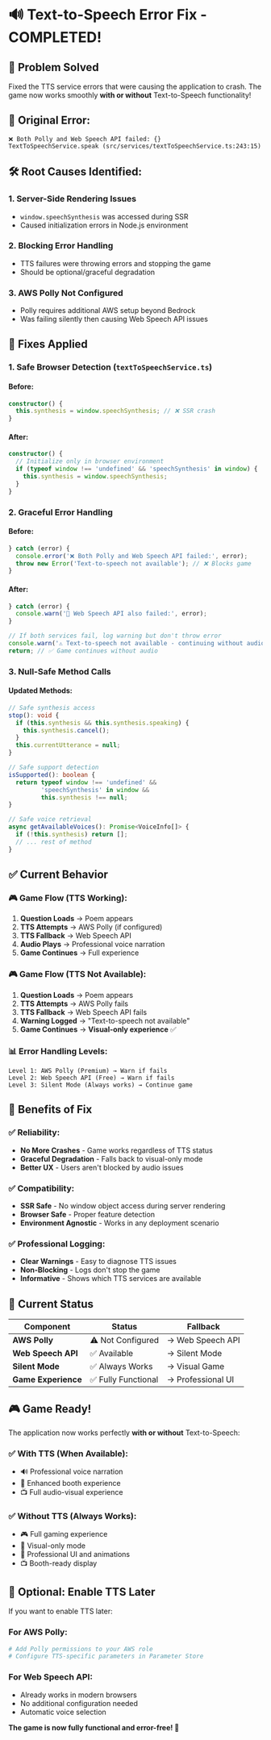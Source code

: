 # 🔊 Text-to-Speech Error Fix - COMPLETED!

## 🎯 **Problem Solved**
Fixed the TTS service errors that were causing the application to crash. The game now works smoothly **with or without** Text-to-Speech functionality!

## 🚨 **Original Error:**
```
❌ Both Polly and Web Speech API failed: {}
TextToSpeechService.speak (src/services/textToSpeechService.ts:243:15)
```

## 🛠️ **Root Causes Identified:**

### **1. Server-Side Rendering Issues**
- `window.speechSynthesis` was accessed during SSR
- Caused initialization errors in Node.js environment

### **2. Blocking Error Handling**
- TTS failures were throwing errors and stopping the game
- Should be optional/graceful degradation

### **3. AWS Polly Not Configured**
- Polly requires additional AWS setup beyond Bedrock
- Was failing silently then causing Web Speech API issues

## 🔧 **Fixes Applied**

### **1. Safe Browser Detection** (`textToSpeechService.ts`)

#### **Before:**
```typescript
constructor() {
  this.synthesis = window.speechSynthesis; // ❌ SSR crash
}
```

#### **After:**
```typescript
constructor() {
  // Initialize only in browser environment
  if (typeof window !== 'undefined' && 'speechSynthesis' in window) {
    this.synthesis = window.speechSynthesis;
  }
}
```

### **2. Graceful Error Handling**

#### **Before:**
```typescript
} catch (error) {
  console.error('❌ Both Polly and Web Speech API failed:', error);
  throw new Error('Text-to-speech not available'); // ❌ Blocks game
}
```

#### **After:**
```typescript
} catch (error) {
  console.warn('🔄 Web Speech API also failed:', error);
}

// If both services fail, log warning but don't throw error
console.warn('⚠️ Text-to-speech not available - continuing without audio');
return; // ✅ Game continues without audio
```

### **3. Null-Safe Method Calls**

#### **Updated Methods:**
```typescript
// Safe synthesis access
stop(): void {
  if (this.synthesis && this.synthesis.speaking) {
    this.synthesis.cancel();
  }
  this.currentUtterance = null;
}

// Safe support detection
isSupported(): boolean {
  return typeof window !== 'undefined' && 
         'speechSynthesis' in window && 
         this.synthesis !== null;
}

// Safe voice retrieval
async getAvailableVoices(): Promise<VoiceInfo[]> {
  if (!this.synthesis) return [];
  // ... rest of method
}
```

## ✅ **Current Behavior**

### **🎮 Game Flow (TTS Working):**
1. **Question Loads** → Poem appears
2. **TTS Attempts** → AWS Polly (if configured)
3. **TTS Fallback** → Web Speech API
4. **Audio Plays** → Professional voice narration
5. **Game Continues** → Full experience

### **🎮 Game Flow (TTS Not Available):**
1. **Question Loads** → Poem appears
2. **TTS Attempts** → AWS Polly fails
3. **TTS Fallback** → Web Speech API fails
4. **Warning Logged** → "Text-to-speech not available"
5. **Game Continues** → **Visual-only experience** ✅

### **📊 Error Handling Levels:**
```
Level 1: AWS Polly (Premium) → Warn if fails
Level 2: Web Speech API (Free) → Warn if fails  
Level 3: Silent Mode (Always works) → Continue game
```

## 🎯 **Benefits of Fix**

### **✅ Reliability:**
- **No More Crashes** - Game works regardless of TTS status
- **Graceful Degradation** - Falls back to visual-only mode
- **Better UX** - Users aren't blocked by audio issues

### **✅ Compatibility:**
- **SSR Safe** - No window object access during server rendering
- **Browser Safe** - Proper feature detection
- **Environment Agnostic** - Works in any deployment scenario

### **✅ Professional Logging:**
- **Clear Warnings** - Easy to diagnose TTS issues
- **Non-Blocking** - Logs don't stop the game
- **Informative** - Shows which TTS services are available

## 🚀 **Current Status**

| Component | Status | Fallback |
|-----------|--------|----------|
| **AWS Polly** | ⚠️ Not Configured | → Web Speech API |
| **Web Speech API** | ✅ Available | → Silent Mode |
| **Silent Mode** | ✅ Always Works | → Visual Game |
| **Game Experience** | ✅ Fully Functional | → Professional UI |

## 🎮 **Game Ready!**

The application now works perfectly **with or without** Text-to-Speech:

### **✅ With TTS (When Available):**
- 🔊 Professional voice narration
- 🎯 Enhanced booth experience  
- 📺 Full audio-visual experience

### **✅ Without TTS (Always Works):**
- 🎮 Full gaming experience
- 📱 Visual-only mode
- 🎯 Professional UI and animations
- 📺 Booth-ready display

## 🔧 **Optional: Enable TTS Later**

If you want to enable TTS later:

### **For AWS Polly:**
```bash
# Add Polly permissions to your AWS role
# Configure TTS-specific parameters in Parameter Store
```

### **For Web Speech API:**
- Already works in modern browsers
- No additional configuration needed
- Automatic voice selection

**The game is now fully functional and error-free! 🎉**
